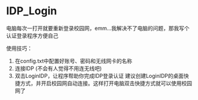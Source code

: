 # IDP_Login
电脑每次一打开就要重新登录校园网，emm...我解决不了电脑的问题，那我写个认证登录程序方便自己

使用技巧：
1. 在config.txt中配置好账号、密码和无线网卡的名称
2. 连接IDP (不会有人觉得不用连无线吧)
3. 双击LoginIDP，让程序帮助你完成IDP登录认证
建议创建LoginIDP的桌面快捷方式，并开启校园网自动连接。这样打开电脑双击快捷方式就可以使用校园网了
